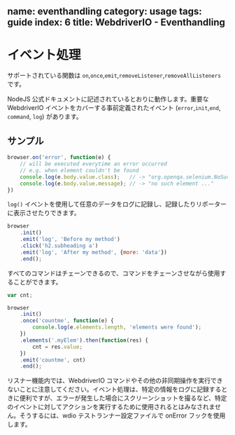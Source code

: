 name: eventhandling
category: usage
tags: guide
index: 6
title: WebdriverIO - Eventhandling
---

イベント処理
=============

サポートされている関数は
`on`,`once`,`emit`,`removeListener`,`removeAllListeners`
です。

NodeJS 公式ドキュメントに記述されているとおりに動作します。重要な WebdriverIO イベントをカバーする事前定義されたイベント (`error`,`init`,`end`, `command`, `log`) があります。

## サンプル

```js
browser.on('error', function(e) {
    // will be executed everytime an error occurred
    // e.g. when element couldn't be found
    console.log(e.body.value.class);   // -> "org.openqa.selenium.NoSuchElementException"
    console.log(e.body.value.message); // -> "no such element ..."
})
```

`log()` イベントを使用して任意のデータをログに記録し、記録したりリポーターに表示させたりできます。

```js
browser
    .init()
    .emit('log', 'Before my method')
    .click('h2.subheading a')
    .emit('log', 'After my method', {more: 'data'})
    .end();
```

すべてのコマンドはチェーンできるので、コマンドをチェーンさせながら使用することができます。

```js
var cnt;

browser
    .init()
    .once('countme', function(e) {
        console.log(e.elements.length, 'elements were found');
    })
    .elements('.myElem').then(function(res) {
        cnt = res.value;
    })
    .emit('countme', cnt)
    .end();
```

リスナー機能内では、WebdriverIO コマンドやその他の非同期操作を実行できないことに注意してください。イベント処理は、特定の情報をログに記録するときに便利ですが、エラーが発生した場合にスクリーンショットを撮るなど、特定のイベントに対してアクションを実行するために使用されるとはみなされません。そうするには、wdio テストランナー設定ファイルで onError フックを使用します。
